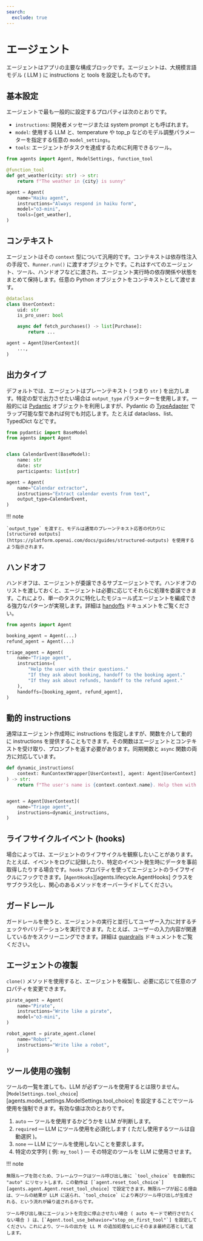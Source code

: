 ```yaml
---
search:
  exclude: true
---
```

# エージェント

エージェントはアプリの主要な構成ブロックです。エージェントは、大規模言語モデル ( LLM ) に instructions と tools を設定したものです。

## 基本設定

エージェントで最も一般的に設定するプロパティは次のとおりです。

-   `instructions`: 開発者メッセージまたは system prompt とも呼ばれます。
-   `model`: 使用する LLM と、temperature や top_p などのモデル調整パラメーターを指定する任意の `model_settings`。
-   `tools`: エージェントがタスクを達成するために利用できるツール。

```python
from agents import Agent, ModelSettings, function_tool

@function_tool
def get_weather(city: str) -> str:
    return f"The weather in {city} is sunny"

agent = Agent(
    name="Haiku agent",
    instructions="Always respond in haiku form",
    model="o3-mini",
    tools=[get_weather],
)
```

## コンテキスト

エージェントはその `context` 型について汎用的です。コンテキストは依存性注入の手段で、`Runner.run()` に渡すオブジェクトです。これはすべてのエージェント、ツール、ハンドオフなどに渡され、エージェント実行時の依存関係や状態をまとめて保持します。任意の Python オブジェクトをコンテキストとして渡せます。

```python
@dataclass
class UserContext:
    uid: str
    is_pro_user: bool

    async def fetch_purchases() -> list[Purchase]:
        return ...

agent = Agent[UserContext](
    ...,
)
```

## 出力タイプ

デフォルトでは、エージェントはプレーンテキスト ( つまり `str` ) を出力します。特定の型で出力させたい場合は `output_type` パラメーターを使用します。一般的には [Pydantic](https://docs.pydantic.dev/) オブジェクトを利用しますが、Pydantic の [TypeAdapter](https://docs.pydantic.dev/latest/api/type_adapter/) でラップ可能な型であれば何でも対応します。たとえば dataclass、list、TypedDict などです。

```python
from pydantic import BaseModel
from agents import Agent


class CalendarEvent(BaseModel):
    name: str
    date: str
    participants: list[str]

agent = Agent(
    name="Calendar extractor",
    instructions="Extract calendar events from text",
    output_type=CalendarEvent,
)
```

!!! note

    `output_type` を渡すと、モデルは通常のプレーンテキスト応答の代わりに [structured outputs](https://platform.openai.com/docs/guides/structured-outputs) を使用するよう指示されます。

## ハンドオフ

ハンドオフは、エージェントが委譲できるサブエージェントです。ハンドオフのリストを渡しておくと、エージェントは必要に応じてそれらに処理を委譲できます。これにより、単一のタスクに特化したモジュール式エージェントを編成できる強力なパターンが実現します。詳細は [handoffs](handoffs.md) ドキュメントをご覧ください。

```python
from agents import Agent

booking_agent = Agent(...)
refund_agent = Agent(...)

triage_agent = Agent(
    name="Triage agent",
    instructions=(
        "Help the user with their questions."
        "If they ask about booking, handoff to the booking agent."
        "If they ask about refunds, handoff to the refund agent."
    ),
    handoffs=[booking_agent, refund_agent],
)
```

## 動的 instructions

通常はエージェント作成時に instructions を指定しますが、関数を介して動的に instructions を提供することもできます。その関数はエージェントとコンテキストを受け取り、プロンプトを返す必要があります。同期関数と `async` 関数の両方に対応しています。

```python
def dynamic_instructions(
    context: RunContextWrapper[UserContext], agent: Agent[UserContext]
) -> str:
    return f"The user's name is {context.context.name}. Help them with their questions."


agent = Agent[UserContext](
    name="Triage agent",
    instructions=dynamic_instructions,
)
```

## ライフサイクルイベント (hooks)

場合によっては、エージェントのライフサイクルを観察したいことがあります。たとえば、イベントをログに記録したり、特定のイベント発生時にデータを事前取得したりする場合です。`hooks` プロパティを使ってエージェントのライフサイクルにフックできます。[`AgentHooks`][agents.lifecycle.AgentHooks] クラスをサブクラス化し、関心のあるメソッドをオーバーライドしてください。

## ガードレール

ガードレールを使うと、エージェントの実行と並行してユーザー入力に対するチェックやバリデーションを実行できます。たとえば、ユーザーの入力内容が関連しているかをスクリーニングできます。詳細は [guardrails](guardrails.md) ドキュメントをご覧ください。

## エージェントの複製

`clone()` メソッドを使用すると、エージェントを複製し、必要に応じて任意のプロパティを変更できます。

```python
pirate_agent = Agent(
    name="Pirate",
    instructions="Write like a pirate",
    model="o3-mini",
)

robot_agent = pirate_agent.clone(
    name="Robot",
    instructions="Write like a robot",
)
```

## ツール使用の強制

ツールの一覧を渡しても、LLM が必ずツールを使用するとは限りません。[`ModelSettings.tool_choice`][agents.model_settings.ModelSettings.tool_choice] を設定することでツール使用を強制できます。有効な値は次のとおりです。

1. `auto` — ツールを使用するかどうかを LLM が判断します。
2. `required` — LLM にツール使用を必須化します ( ただし使用するツールは自動選択 )。
3. `none` — LLM にツールを使用しないことを要求します。
4. 特定の文字列 ( 例: `my_tool` ) — その特定のツールを LLM に使用させます。

!!! note

    無限ループを防ぐため、フレームワークはツール呼び出し後に `tool_choice` を自動的に "auto" にリセットします。この動作は [`agent.reset_tool_choice`][agents.agent.Agent.reset_tool_choice] で設定できます。無限ループが起こる理由は、ツールの結果が LLM に送られ、`tool_choice` により再びツール呼び出しが生成される、という流れが繰り返されるからです。

    ツール呼び出し後にエージェントを完全に停止させたい場合 ( auto モードで続行させたくない場合 ) は、[`Agent.tool_use_behavior="stop_on_first_tool"`] を設定してください。これにより、ツールの出力を LL M の追加処理なしにそのまま最終応答として返します。